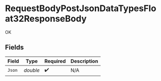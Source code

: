 # RequestBodyPostJsonDataTypesFloat32ResponseBody

OK


## Fields

| Field              | Type               | Required           | Description        |
| ------------------ | ------------------ | ------------------ | ------------------ |
| `Json`             | *double*           | :heavy_check_mark: | N/A                |